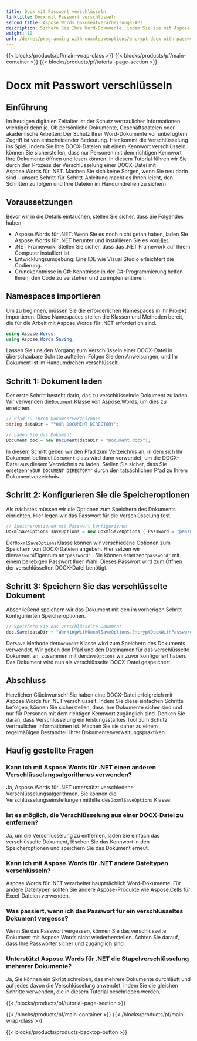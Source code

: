 ```yaml
---
title: Docx mit Passwort verschlüsseln
linktitle: Docx mit Passwort verschlüsseln
second_title: Aspose.Words Dokumentverarbeitungs-API
description: Sichern Sie Ihre Word-Dokumente, indem Sie sie mit Aspose.Words für .NET mit einem Kennwort verschlüsseln. Folgen Sie unserer Schritt-für-Schritt-Anleitung, um Ihre vertraulichen Informationen zu schützen.
weight: 10
url: /de/net/programming-with-ooxmlsaveoptions/encrypt-docx-with-password/
---
```


{{< blocks/products/pf/main-wrap-class >}}
{{< blocks/products/pf/main-container >}}
{{< blocks/products/pf/tutorial-page-section >}}

# Docx mit Passwort verschlüsseln

## Einführung

Im heutigen digitalen Zeitalter ist der Schutz vertraulicher Informationen wichtiger denn je. Ob persönliche Dokumente, Geschäftsdateien oder akademische Arbeiten: Der Schutz Ihrer Word-Dokumente vor unbefugtem Zugriff ist von entscheidender Bedeutung. Hier kommt die Verschlüsselung ins Spiel. Indem Sie Ihre DOCX-Dateien mit einem Kennwort verschlüsseln, können Sie sicherstellen, dass nur Personen mit dem richtigen Kennwort Ihre Dokumente öffnen und lesen können. In diesem Tutorial führen wir Sie durch den Prozess der Verschlüsselung einer DOCX-Datei mit Aspose.Words für .NET. Machen Sie sich keine Sorgen, wenn Sie neu darin sind – unsere Schritt-für-Schritt-Anleitung macht es Ihnen leicht, den Schritten zu folgen und Ihre Dateien im Handumdrehen zu sichern.

## Voraussetzungen

Bevor wir in die Details eintauchen, stellen Sie sicher, dass Sie Folgendes haben:

-  Aspose.Words für .NET: Wenn Sie es noch nicht getan haben, laden Sie Aspose.Words für .NET herunter und installieren Sie es von[Hier](https://releases.aspose.com/words/net/).
- .NET Framework: Stellen Sie sicher, dass das .NET Framework auf Ihrem Computer installiert ist.
- Entwicklungsumgebung: Eine IDE wie Visual Studio erleichtert die Codierung.
- Grundkenntnisse in C#: Kenntnisse in der C#-Programmierung helfen Ihnen, den Code zu verstehen und zu implementieren.

## Namespaces importieren

Um zu beginnen, müssen Sie die erforderlichen Namespaces in Ihr Projekt importieren. Diese Namespaces stellen die Klassen und Methoden bereit, die für die Arbeit mit Aspose.Words für .NET erforderlich sind.

```csharp
using Aspose.Words;
using Aspose.Words.Saving;
```

Lassen Sie uns den Vorgang zum Verschlüsseln einer DOCX-Datei in überschaubare Schritte aufteilen. Folgen Sie den Anweisungen, und Ihr Dokument ist im Handumdrehen verschlüsselt.

## Schritt 1: Dokument laden

 Der erste Schritt besteht darin, das zu verschlüsselnde Dokument zu laden. Wir verwenden die`Document` Klasse von Aspose.Words, um dies zu erreichen.

```csharp
// Pfad zu Ihrem Dokumentverzeichnis
string dataDir = "YOUR DOCUMENT DIRECTORY";  

// Laden Sie das Dokument
Document doc = new Document(dataDir + "Document.docx");
```

 In diesem Schritt geben wir den Pfad zum Verzeichnis an, in dem sich Ihr Dokument befindet.`Document` class wird dann verwendet, um die DOCX-Datei aus diesem Verzeichnis zu laden. Stellen Sie sicher, dass Sie ersetzen`"YOUR DOCUMENT DIRECTORY"` durch den tatsächlichen Pfad zu Ihrem Dokumentverzeichnis.

## Schritt 2: Konfigurieren Sie die Speicheroptionen

Als nächstes müssen wir die Optionen zum Speichern des Dokuments einrichten. Hier legen wir das Passwort für die Verschlüsselung fest.

```csharp
// Speicheroptionen mit Passwort konfigurieren
OoxmlSaveOptions saveOptions = new OoxmlSaveOptions { Password = "password" };
```

 Der`OoxmlSaveOptions`Klasse können wir verschiedene Optionen zum Speichern von DOCX-Dateien angeben. Hier setzen wir die`Password`Eigentum an`"password"` . Sie können ersetzen`"password"` mit einem beliebigen Passwort Ihrer Wahl. Dieses Passwort wird zum Öffnen der verschlüsselten DOCX-Datei benötigt.

## Schritt 3: Speichern Sie das verschlüsselte Dokument

Abschließend speichern wir das Dokument mit den im vorherigen Schritt konfigurierten Speicheroptionen.

```csharp
// Speichern Sie das verschlüsselte Dokument
doc.Save(dataDir + "WorkingWithOoxmlSaveOptions.EncryptDocxWithPassword.docx", saveOptions);
```

 Der`Save` Methode der`Document` Klasse wird zum Speichern des Dokuments verwendet. Wir geben den Pfad und den Dateinamen für das verschlüsselte Dokument an, zusammen mit der`saveOptions` wir zuvor konfiguriert haben. Das Dokument wird nun als verschlüsselte DOCX-Datei gespeichert.

## Abschluss

Herzlichen Glückwunsch! Sie haben eine DOCX-Datei erfolgreich mit Aspose.Words für .NET verschlüsselt. Indem Sie diese einfachen Schritte befolgen, können Sie sicherstellen, dass Ihre Dokumente sicher sind und nur für Personen mit dem richtigen Kennwort zugänglich sind. Denken Sie daran, dass Verschlüsselung ein leistungsstarkes Tool zum Schutz vertraulicher Informationen ist. Machen Sie sie daher zu einem regelmäßigen Bestandteil Ihrer Dokumentenverwaltungspraktiken.

## Häufig gestellte Fragen

### Kann ich mit Aspose.Words für .NET einen anderen Verschlüsselungsalgorithmus verwenden?

Ja, Aspose.Words für .NET unterstützt verschiedene Verschlüsselungsalgorithmen. Sie können die Verschlüsselungseinstellungen mithilfe des`OoxmlSaveOptions` Klasse.

### Ist es möglich, die Verschlüsselung aus einer DOCX-Datei zu entfernen?

Ja, um die Verschlüsselung zu entfernen, laden Sie einfach das verschlüsselte Dokument, löschen Sie das Kennwort in den Speicheroptionen und speichern Sie das Dokument erneut.

### Kann ich mit Aspose.Words für .NET andere Dateitypen verschlüsseln?

Aspose.Words für .NET verarbeitet hauptsächlich Word-Dokumente. Für andere Dateitypen sollten Sie andere Aspose-Produkte wie Aspose.Cells für Excel-Dateien verwenden.

### Was passiert, wenn ich das Passwort für ein verschlüsseltes Dokument vergesse?

Wenn Sie das Passwort vergessen, können Sie das verschlüsselte Dokument mit Aspose.Words nicht wiederherstellen. Achten Sie darauf, dass Ihre Passwörter sicher und zugänglich sind.

### Unterstützt Aspose.Words für .NET die Stapelverschlüsselung mehrerer Dokumente?

Ja, Sie können ein Skript schreiben, das mehrere Dokumente durchläuft und auf jedes davon die Verschlüsselung anwendet, indem Sie die gleichen Schritte verwenden, die in diesem Tutorial beschrieben werden.

{{< /blocks/products/pf/tutorial-page-section >}}

{{< /blocks/products/pf/main-container >}}
{{< /blocks/products/pf/main-wrap-class >}}

{{< blocks/products/products-backtop-button >}}
